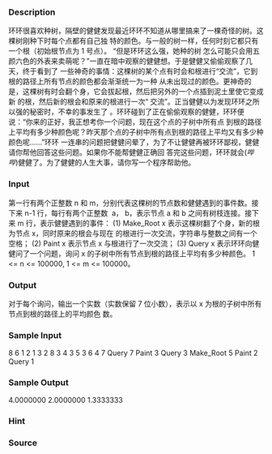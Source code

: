 
### Description
环环很喜欢种树，隔壁的健健发现最近环环不知道从哪里搞来了一棵奇怪的树。这棵树刚种下时每个点都有自己独
特的颜色。与一般的树一样，任何时刻它都只有一个根（初始根节点为 1 号点）。 “但是环环这么强，她种的树
怎么可能只会用五颜六色的外表来卖萌呢？”一直在暗中观察的健健想。于是健健又偷偷观察了几天，终于看到了
一些神奇的事情：这棵树的某个点有时会和根进行“交流”，它到根的路径上所有节点的颜色都会渐渐统一为一种
从未出现过的颜色。更神奇的是，这棵树有时会翻个身，它会拔起根，然后把另外的一个点插到泥土里使它变成新
的根，然后新的根会和原来的根进行一次“ 交流”。正当健健以为发现环环之所以强的秘密时，不幸的事发生了
。环环碰到了正在偷偷观察的健健，环环便说：“你来的正好，我正想考你一个问题，现在这个点的子树中所有点
到根的路径上平均有多少种颜色呢？昨天那个点的子树中所有点到根的路径上平均又有多少种颜色呢......”环环
一连串的问题把健健问晕了，为了不让健健再被环环鄙视，健健请你帮他回答这些问题。如果你不能帮健健正确回
答完这些问题，环环就会(*哔哔*)健健了。为了健健的人生大事，请你写一个程序帮助他。

### Input
第一行有两个正整数 n 和 m，分别代表这棵树的节点数和健健遇到的事件数。接下来 n-1 行，每行有两个正整数
 a， b，表示节点 a 和 b 之间有树枝连接。接下来 m 行，表示健健遇到的事件：
(1) Make_Root x 表示这棵树翻了个身，新的根为节点 x，同时原来的根会与现在
的根进行一次交流，字符串与整数之间有一个空格；
(2) Paint x 表示节点 x 与根进行了一次交流；
(3) Query x 表示环环向健健问了一个问题，询问 x 的子树中所有节点到根的路径上平均有多少种颜色。
1 <= n <= 100000, 1 <= m <= 100000。

### Output
对于每个询问，输出一个实数（实数保留 7 位小数），表示以 x 为根的子树中所有节点到根的路径上的平均颜色
数。

### Sample Input
8 6
1 2
1 3
2 8
3 4
3 5
3 6
4 7
Query 7
Paint 3
Query 3
Make_Root 5
Paint 2
Query 1
### Sample Output
4.0000000
2.0000000
1.3333333
### Hint

### Source
